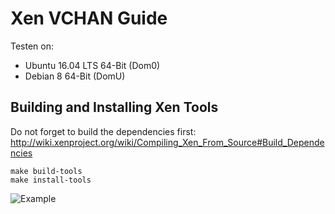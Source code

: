 # Xen VCHAN Guide

Testen on:
* Ubuntu 16.04 LTS 64-Bit (Dom0)
* Debian 8 64-Bit (DomU)

## Building and Installing Xen Tools

Do not forget to build the dependencies first:
http://wiki.xenproject.org/wiki/Compiling_Xen_From_Source#Build_Dependencies

```
make build-tools
make install-tools
```

![Example](https://github.com/tolgauen/Xen-VCHAN-Guide/blob/master/xen-vchan.png)
